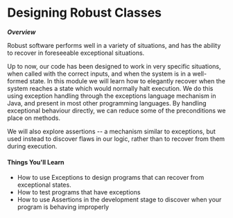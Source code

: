 # Designing Robust Classes

**_Overview_**

Robust software performs well in a variety of situations, and has the ability to recover in foreseeable exceptional situations. 

Up to now, our code has been designed to work in very specific situations, when called with the correct inputs, and when the system is in a well-formed state.  In this module we will learn how to elegantly recover when the system reaches a state which would normally halt execution.  We do this using exception handling through the exceptions language mechanism in Java, and present in most other programming languages.  By handling exceptional behaviour directly, we can reduce some of the preconditions we place on methods. 

We will also explore assertions -- a mechanism similar to exceptions, but used instead to discover flaws in our logic, rather than to recover from them during execution.


#### Things You'll Learn

- How to use Exceptions to design programs that can recover from exceptional states. 
- How to test programs that have exceptions
- How to use Assertions in the development stage to discover when your program is behaving improperly